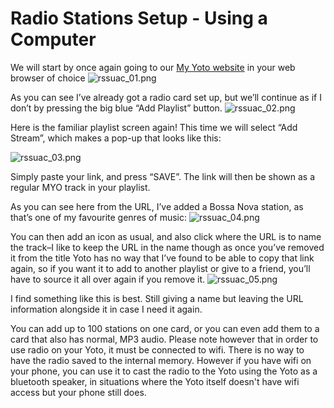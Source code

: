 # Radio Stations Setup - Using a Computer

We will start by once again going to our [My Yoto website](https://my.yotoplay.com/) in your web browser of choice
![rssuac_01.png](/img/rssuac_01.png)

As you can see I’ve already got a radio card set up, but we’ll continue as if I don’t by pressing the big blue “Add Playlist” button.
![rssuac_02.png](/img/rssuac_02.png)  

Here is the familiar playlist screen again! This time we will select “Add Stream”, which makes a pop-up that looks like this:

![rssuac_03.png](/img/rssuac_03.png)

Simply paste your link, and press “SAVE”. The link will then be shown as a regular MYO track in your playlist.  

As you can see here from the URL, I’ve added a Bossa Nova station, as that’s one of my favourite genres of music:
![rssuac_04.png](/img/rssuac_04.png)  

You can then add an icon as usual, and also click where the URL is to name the track–I like to keep the URL in the name though as once you’ve removed it from the title Yoto has no way that I’ve found to be able to copy that link again, so if you want it to add to another playlist or give to a friend, you’ll have to source it all over again if you remove it.
![rssuac_05.png](/img/rssuac_05.png)

I find something like this is best. Still giving a name but leaving the URL information alongside it in case I need it again.

You can add up to 100 stations on one card, or you can even add them to a card that also has normal, MP3 audio. Please note however that in order to use radio on your Yoto, it must be connected to wifi. There is no way to have the radio saved to the internal memory. However if you have wifi on your phone, you can use it to cast the radio to the Yoto using the Yoto as a bluetooth speaker, in situations where the Yoto itself doesn't have wifi access but your phone still does.